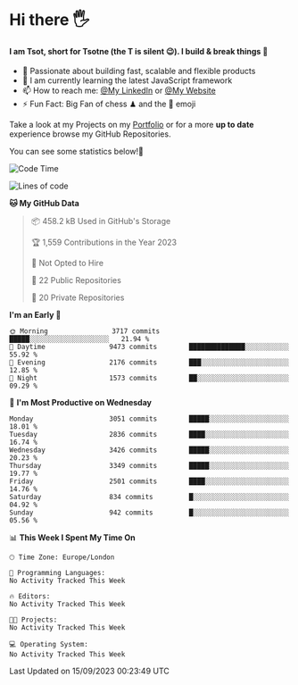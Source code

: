 # Hi there :raised_hand_with_fingers_splayed:
#### I am Tsot, short for Tsotne (the T is silent :wink:). I build & break things :space_invader:
- :telescope: Passionate about building fast, scalable and flexible products
- :seedling: I am currently learning the latest JavaScript framework 
- :mailbox: How to reach me: [@My LinkedIn](https://www.linkedin.com/in/tsotne-gvadzabia/) or [@My Website](https://tsotne.co.uk/contact)
- :zap: Fun Fact: Big Fan of chess ♟ and the 👾 emoji

Take a look at my Projects on my [Portfolio](https://tsotne.co.uk/) or for a more **up to date** experience browse my GitHub Repositories.

You can see some statistics below!:space_invader:
<!--START_SECTION:waka-->
![Code Time](http://img.shields.io/badge/Code%20Time-761%20hrs%202%20mins-blue)

![Lines of code](https://img.shields.io/badge/From%20Hello%20World%20I%27ve%20Written-7.4%20million%20lines%20of%20code-blue)

**🐱 My GitHub Data** 

> 📦 458.2 kB Used in GitHub's Storage 
 > 
> 🏆 1,559 Contributions in the Year 2023
 > 
> 🚫 Not Opted to Hire
 > 
> 📜 22 Public Repositories 
 > 
> 🔑 20 Private Repositories 
 > 
**I'm an Early 🐤** 

```text
🌞 Morning                3717 commits        █████░░░░░░░░░░░░░░░░░░░░   21.94 % 
🌆 Daytime                9473 commits        ██████████████░░░░░░░░░░░   55.92 % 
🌃 Evening                2176 commits        ███░░░░░░░░░░░░░░░░░░░░░░   12.85 % 
🌙 Night                  1573 commits        ██░░░░░░░░░░░░░░░░░░░░░░░   09.29 % 
```
📅 **I'm Most Productive on Wednesday** 

```text
Monday                   3051 commits        █████░░░░░░░░░░░░░░░░░░░░   18.01 % 
Tuesday                  2836 commits        ████░░░░░░░░░░░░░░░░░░░░░   16.74 % 
Wednesday                3426 commits        █████░░░░░░░░░░░░░░░░░░░░   20.23 % 
Thursday                 3349 commits        █████░░░░░░░░░░░░░░░░░░░░   19.77 % 
Friday                   2501 commits        ████░░░░░░░░░░░░░░░░░░░░░   14.76 % 
Saturday                 834 commits         █░░░░░░░░░░░░░░░░░░░░░░░░   04.92 % 
Sunday                   942 commits         █░░░░░░░░░░░░░░░░░░░░░░░░   05.56 % 
```


📊 **This Week I Spent My Time On** 

```text
🕑︎ Time Zone: Europe/London

💬 Programming Languages: 
No Activity Tracked This Week

🔥 Editors: 
No Activity Tracked This Week

🐱‍💻 Projects: 
No Activity Tracked This Week

💻 Operating System: 
No Activity Tracked This Week
```


 Last Updated on 15/09/2023 00:23:49 UTC
<!--END_SECTION:waka-->
